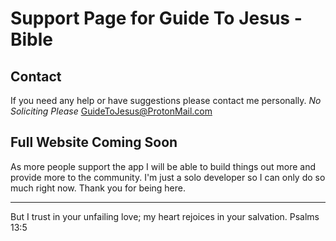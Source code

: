# Support Page for Guide To Jesus - Bible

## Contact

If you need any help or have suggestions please contact me personally. *No Soliciting Please*
<GuideToJesus@ProtonMail.com>

## Full Website Coming Soon

As more people support the app I will be able to build things out more and provide more to the community.
I'm just a solo developer so I can only do so much right now. Thank you for being here.

---

But I trust in your unfailing love; my heart rejoices in your salvation. Psalms 13:5
